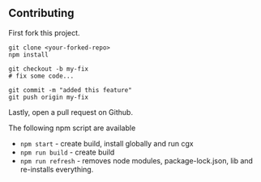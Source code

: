 ## Contributing

First fork this project.  

```shell
git clone <your-forked-repo>
npm install

git checkout -b my-fix
# fix some code...

git commit -m "added this feature"
git push origin my-fix
```

Lastly, open a pull request on Github.

The following npm script are available

- `npm start` - create build, install globally and run cgx
- `npm run build` - create build
- `npm run refresh` - removes node modules, package-lock.json, lib and re-installs everything.
